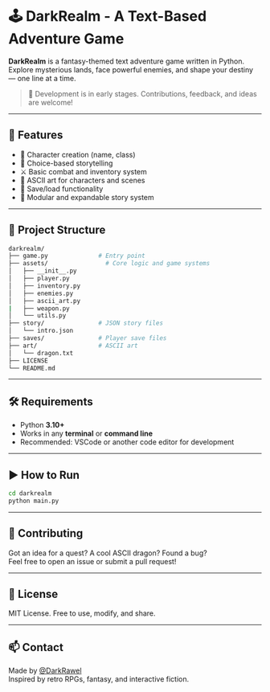 # 🕹️ DarkRealm - A Text-Based Adventure Game

**DarkRealm** is a fantasy-themed text adventure game written in Python.  
Explore mysterious lands, face powerful enemies, and shape your destiny — one line at a time.

> 🚧 Development is in early stages. Contributions, feedback, and ideas are welcome!

---

## 🚀 Features
- 🧙 Character creation (name, class)
- 📜 Choice-based storytelling
- ⚔️ Basic combat and inventory system
- 🎨 ASCII art for characters and scenes
- 💾 Save/load functionality
- 🧩 Modular and expandable story system

---

## 📁 Project Structure

```bash
darkrealm/
├── game.py              # Entry point
├── assets/                # Core logic and game systems
│   ├── __init__.py
│   ├── player.py
│   ├── inventory.py
│   ├── enemies.py
│   ├── ascii_art.py
|   ├── weapon.py
│   └── utils.py
├── story/               # JSON story files
│   └── intro.json
├── saves/               # Player save files
├── art/                 # ASCII art
│   └── dragon.txt
├── LICENSE
└── README.md
```

---

## 🛠 Requirements

- Python **3.10+**
- Works in any **terminal** or **command line**
- Recommended: VSCode or another code editor for development

---

## ▶️ How to Run

```bash
cd darkrealm
python main.py
```

---

## 🌱 Contributing

Got an idea for a quest? A cool ASCII dragon? Found a bug?  
Feel free to open an issue or submit a pull request!

---

## 📜 License

MIT License. Free to use, modify, and share.

---

## 📫 Contact

Made by [@DarkRawel](https://github.com/DarkRawel)  
Inspired by retro RPGs, fantasy, and interactive fiction.
